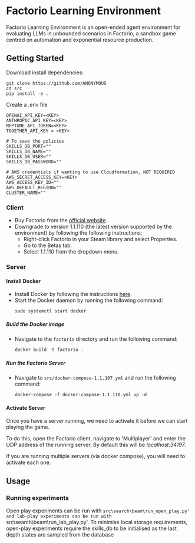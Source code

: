 # Factorio Learning Environment 

Factorio Learning Environment is an open-ended agent environment for evaluating LLMs in unbounded scenarios in Factorio, a sandbox game centred on automation and exponential resource production.


## Getting Started

Download install dependencies:

```
git clone https://github.com/ANONYMOUS
cd src
pip install -e .
```

Create a .env file

```
OPENAI_API_KEY=<KEY>
ANTHROPIC_API_KEY=<KEY>
NEPTUNE_API_TOKEN=<KEY>
TOGETHER_API_KEY = <KEY>

# To save the policies
SKILLS_DB_PORT=""
SKILLS_DB_NAME=""
SKILLS_DB_USER=""
SKILLS_DB_PASSWORD=""

# AWS credentials if wanting to use Cloudformation, NOT REQUIRED
AWS_SECRET_ACCESS_KEY=<KEY>
AWS_ACCESS_KEY_ID=""
AWS_DEFAULT_REGION=""
CLUSTER_NAME=""
```

### Client

- Buy Factorio from the [official website](https://www.factorio.com/).
- Downgrade to version 1.1.110 (the latest version supported by the environment) by following the following instructions:
    - Right-click Factorio in your Steam library and select Properties.
    - Go to the Betas tab.
    - Select 1.1.110 from the dropdown menu.

### Server

#### Install Docker

- Install Docker by following the instructions [here](https://docs.docker.com/get-docker/).
- Start the Docker daemon by running the following command:
    ```
    sudo systemctl start docker
    ```

##### Build the Docker image
- Navigate to the `factorio` directory and run the following command:
    ```
    docker build -t factorio .
    ```

##### Run the Factorio Server

- Navigate to `src/docker-compose-1.1.107.yml` and run the following command:
    ```
    docker-compose -f docker-compose-1.1.110.yml up -d
    ```
  
#### Activate Server

Once you have a server running, we need to activate it before we can start playing the game. 

To do this, open the Factorio client, navigate to 'Multiplayer' and enter the UDP address of the running server. By default this will be _localhost:34197_.

If you are running multiple servers (via docker compose), you will need to activate each one.

## Usage

### Running experiments
Open play experiments can be run with `src\search\beam\run_open_play.py' and lab-play experiments can be run with 
`src\search\beam\run_lab_play.py'.
To minimise local storage requirements, open-play experiments require the skills_db to be initialised as the last depth states are sampled from the database